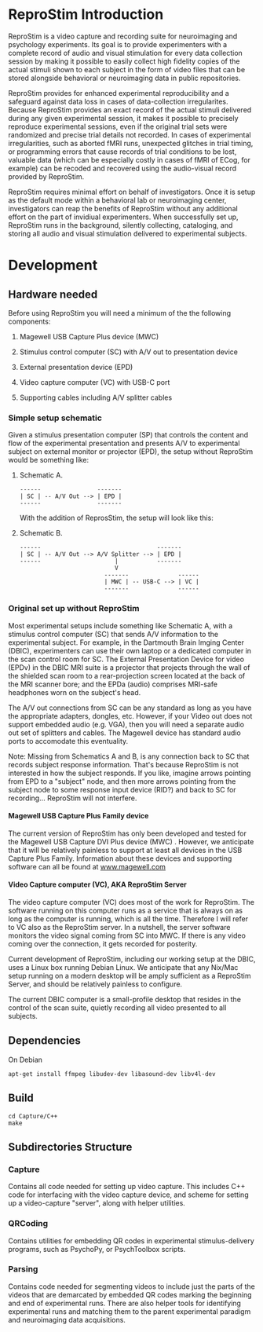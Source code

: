 # ReproStim Introduction

ReproStim is a video capture and recording suite for neuroimaging and
psychology experiments.  Its goal is to provide experimenters with a
complete record of audio and visual stimulation for every data collection
session by making it possible to easily collect high fidelity copies of the
actual stimuli shown to each subject in the form of video files that can be
stored alongside  behavioral or neuroimaging data in public repositories. 

ReproStim provides for enhanced experimental reproducibility and a safeguard
against data loss in cases of data-collection irregularites.  Because
ReproStim provides an exact record of the actual stimuli delivered during
any given experimental session, it makes it possible to precisely reproduce
experimental sessions, even if the original trial sets were randomized and
precise trial details not recorded. In cases of experimental irregularities,
such as aborted fMRI runs, unexpected glitches in trial timing, or
programming errors that cause records of trial conditions to be lost,
valuable data (which can be especially costly in cases of fMRI of ECog, for
example) can be recoded and recovered using the audio-visual record provided
by ReproStim.   

ReproStim requires minimal effort on behalf of investigators.  Once it is
setup as the default mode within a behavioral lab or neuroimaging center,
investigators can reap the benefits of ReproStim without any additional
effort on the part of invidiual experimenters.  When successfully set up,
ReproStim runs in the background, silently collecting, cataloging, and
storing all audio and visual stimulation delivered to experimental subjects. 

# Development

## Hardware needed 

Before using ReproStim you will need a minimum of the the following
components:

1. Magewell USB Capture Plus device (MWC)

2. Stimulus control computer (SC) with A/V out to presentation device

3. External presentation device (EPD)

4. Video capture computer (VC) with USB-C port

5. Supporting cables including A/V splitter cables

### Simple setup schematic

Given a stimulus presentation computer (SP) that controls the content and
flow of the experimental presentation and presents A/V to experimental
subject on external monitor or projector (EPD), the setup without ReproStim
would be something like:

1. Schematic A.

       ------                -------
       | SC | -- A/V Out --> | EPD |
       ------                -------

    With the addition of ReprosStim, the setup will look like this:

2. Schematic B.

       ------                                 -------
       | SC | -- A/V Out --> A/V Splitter --> | EPD |
       ------                     |           -------
                                  V
                               -------              ------
                               | MWC | -- USB-C --> | VC | 
                               -------              ------
                             
### Original set up without ReproStim

Most experimental setups include something like Schematic A, with a stimulus
control computer (SC) that sends A/V information to the experimental
subject. For example, in the Dartmouth Brain Imging Center (DBIC),
experimenters can use their own laptop or a dedicated computer in the scan
control room for SC. The External Presentation Device for video (EPDv) in
the DBIC MRI suite is a projector that projects through the wall of the
shielded scan room to a rear-projection screen located at the back of the
MRI scanner bore; and the EPDa (audio) comprises MRI-safe headphones worn on
the subject's head. 

The A/V out connections from SC can be any standard as long as you have the
appropriate adapters, dongles, etc. However, if your Video out does not
support embedded audio (e.g. VGA), then you will need a separate audio out
set of splitters and cables. The Magewell device has standard audio ports to
accomodate this eventuality.

Note: Missing from Schematics A and B, is any connection back to SC that
records subject response information. That's because ReproStim is not
interested in how the subject responds. If you like, imagine arrows pointing
from EPD to a "subject" node, and then more arrows pointing from the subject
node to some response input device (RID?) and back to SC for recording...
ReproStim will not interfere.

#### Magewell USB Capture Plus Family device

The current version of ReproStim has only been developed and tested for the
Magewell USB Capture DVI Plus device (MWC) . However, we anticipate that it
will be relatively painless to support at least all devices in the USB
Capture Plus Family. Information about these devices and supporting software
can all be found at www.magewell.com

#### Video Capture computer (VC), AKA ReproStim Server

The video capture computer (VC) does most of the work for ReproStim. The
software running on this computer runs as a service that is always on as
long as the computer is running, which is all the time. Therefore I will
refer to VC also as the ReproStim server. In a nutshell, the server software
monitors the video signal coming from SC into MWC. If there is any video
coming over the connection, it gets recorded for posterity.

Current development of ReproStim, including our working setup at the DBIC,
uses a Linux box running Debian Linux. We anticipate that any Nix/Mac setup
running on a modern desktop will be amply sufficient as a ReproStim Server,
and should be relatively painless to configure. 

The current DBIC computer is a small-profile desktop that resides in the
control of the scan suite, quietly recording all video presented to all
subjects.

## Dependencies

On Debian

    apt-get install ffmpeg libudev-dev libasound-dev libv4l-dev

## Build

    cd Capture/C++
    make

## Subdirectories Structure

### Capture

Contains all code needed for setting up video capture. This includes C++
code for interfacing with the video capture device, and scheme for setting
up a video-capture "server", along with helper utilities.

### QRCoding

Contains utilities for embedding QR codes in experimental stimulus-delivery
programs, such as PsychoPy, or PsychToolbox scripts.

### Parsing

Contains code needed for segmenting videos to include just the parts of the
videos that are demarcated by embedded QR codes marking the beginning and
end of experimental runs. There are also helper tools for identifying
experimental runs and matching them to the parent experimental paradigm and
neuroimaging data acquisitions. 

